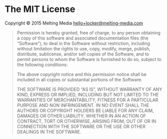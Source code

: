 # The MIT License

Copyright © 2015 Melting Media <hello+locker@melting-media.com>

> Permission is hereby granted, free of charge, to any person obtaining a copy of this software and associated
> documentation files (the “Software”), to deal in the Software without restriction, including without limitation the
> rights to use, copy, modify, merge, publish, distribute, sublicense, and/or sell copies of the Software, and to permit
> persons to whom the Software is furnished to do so, subject to the following conditions:
> 
> The above copyright notice and this permission notice shall be included in all copies or substantial portions of the
> Software.
> 
> THE SOFTWARE IS PROVIDED “AS IS”, WITHOUT WARRANTY OF ANY KIND, EXPRESS OR IMPLIED, INCLUDING BUT NOT LIMITED TO THE
> WARRANTIES OF MERCHANTABILITY, FITNESS FOR A PARTICULAR PURPOSE AND NON INFRINGEMENT. IN NO EVENT SHALL THE AUTHORS OR
> COPYRIGHT HOLDERS BE LIABLE FOR ANY CLAIM, DAMAGES OR OTHER LIABILITY, WHETHER IN AN ACTION OF CONTRACT, TORT OR
> OTHERWISE, ARISING FROM, OUT OF OR IN CONNECTION WITH THE SOFTWARE OR THE USE OR OTHER DEALINGS IN THE SOFTWARE.
